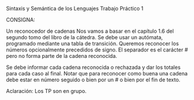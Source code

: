 Sintaxis y Semántica de los Lenguajes
Trabajo Práctico 1

CONSIGNA:

Un reconocedor de cadenas
Nos vamos a basar en el capítulo 1.6 del segundo tomo del libro de la cátedra. Se debe usar un 
autómata, programado mediante una tabla de transición. Queremos reconocer los números 
opcionalmente precedidos de signo. El separador es el carácter # pero no forma parte de la cadena 
reconocida.

Se debe informar cada cadena reconocida o rechazada y dar los totales para cada caso al final.
Notar que para reconocer como buena una cadena debe estar en número seguido o bien por un # o bien
por el fin de texto.

Aclaración: 
Los TP son en grupo.